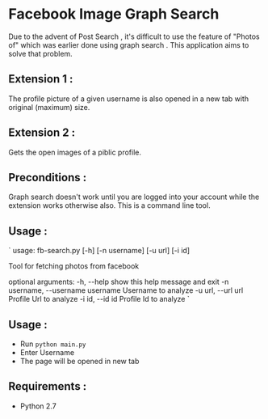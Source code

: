 Facebook Image Graph Search
===========================

Due to the advent of Post Search , it's difficult to use the feature of "Photos of" which was earlier done using 
graph search . This application aims to solve that problem. 

Extension 1 :
-------------

The profile picture of a given username is also opened in a new tab with original (maximum) size. 

Extension 2 :
-------------

Gets the open images of a piblic profile. 

Preconditions :
---------------

Graph search doesn't work until you are logged into your account while the extension works otherwise also. 
This is a command line tool. 

Usage :
--------

`
usage: fb-search.py [-h] [-n username] [-u url] [-i id]

Tool for fetching photos from facebook

optional arguments:
  -h, --help            show this help message and exit
  -n username, --username username
                        Username to analyze
  -u url, --url url     Profile Url to analyze
  -i id, --id id        Profile Id to analyze
`

Usage : 
--------

* Run `python main.py`
* Enter Username
* The page will be opened in new tab

Requirements :
--------------

* Python 2.7
